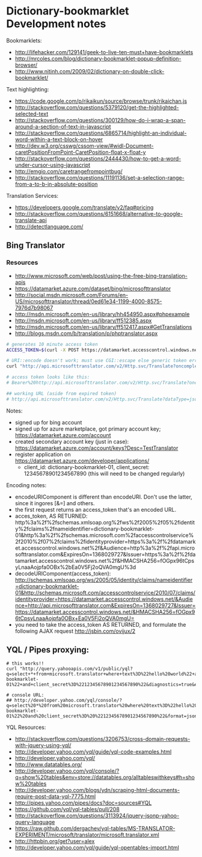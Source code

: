 # Dictionary-bookmarklet Development notes

Bookmarklets:
* http://lifehacker.com/129141/geek-to-live-ten-must+have-bookmarklets
* http://mrcoles.com/blog/dictionary-bookmarklet-popup-definition-browser/
* http://www.nitinh.com/2009/02/dictionary-on-double-click-bookmarklet/

Text highlighting:
* https://code.google.com/p/rikaikun/source/browse/trunk/rikaichan.js
* http://stackoverflow.com/questions/5379120/get-the-highlighted-selected-text
* http://stackoverflow.com/questions/300129/how-do-i-wrap-a-span-around-a-section-of-text-in-javascript
* http://stackoverflow.com/questions/6865714/highlight-an-individual-word-within-a-text-block-on-hover
* http://dev.w3.org/csswg/cssom-view/#widl-Document-caretPositionFromPoint-CaretPosition-float-x-float-y
* http://stackoverflow.com/questions/2444430/how-to-get-a-word-under-cursor-using-javascript
* http://emgio.com/caretrangefrompointbug/
* http://stackoverflow.com/questions/11191136/set-a-selection-range-from-a-to-b-in-absolute-position

Translation Services:
* https://developers.google.com/translate/v2/faq#pricing
* http://stackoverflow.com/questions/6151668/alternative-to-google-translate-api
* http://detectlanguage.com/

## Bing Translator

### Resources

* http://www.microsoft.com/web/post/using-the-free-bing-translation-apis
* https://datamarket.azure.com/dataset/bing/microsofttranslator
* http://social.msdn.microsoft.com/Forums/en-US/microsofttranslator/thread/0ed61e34-1199-4000-8575-7976d7b98067
* http://msdn.microsoft.com/en-us/library/hh454950.aspx#phpexample
* http://msdn.microsoft.com/en-us/library/ff512385.aspx
* http://msdn.microsoft.com/en-us/library/ff512417.aspx#GetTranslations
* http://blogs.msdn.com/b/translation/p/phptranslator.aspx

```bash
# generates 10 minute access token
ACCESS_TOKEN=$(curl -X POST https://datamarket.accesscontrol.windows.net/v2/OAuth2-13 --data 'client_id=dictionary-bookmarklet-01&client_secret=12345678901234567890&grant_type=client_credentials&scope=http://api.microsofttranslator.com' | ruby -r json -e " puts JSON.parse(gets)['access_token'])")

# URI::encode doesn't work; must use CGI::escape else generic token error: "The Web Token must have a signature at the end."
curl "http://api.microsofttranslator.com/v2/Http.svc/Translate?oncomplete=ajaxTranslateCallback&text=comment&from=fr&to=en&appId="$(echo -n $ACCESS_TOKEN | ruby -r cgi -ne 'puts CGI::escape($_)')

# access token looks like this:
# Bearer%20http://api.microsofttranslator.com/v2/Http.svc/Translate?oncomplete=ajaxTranslateCallback&text=comment&from=fr&to=en&appId=Bearer+http%253a%252f%252fschemas.xmlsoap.org%252fws%252f2005%252f05%252fidentity%252fclaims%252fnameidentifier%3Ddictionary-bookmarklet-01%26http%253a%252f%252fschemas.microsoft.com%252faccesscontrolservice%252f2010%252f07%252fclaims%252fidentityprovider%3Dhttps%253a%252f%252fdatamarket.accesscontrol.windows.net%252f%26Audience%3Dhttp%253a%252f%252fapi.microsofttranslator.com%26ExpiresOn%3D1367996067%26Issuer%3Dhttps%253a%252f%252fdatamarket.accesscontrol.windows.net%252f%26HMACSHA256%3D%252bv5a2xxyfxG9%252bGX26LwKYXTUsRgNNcZfjJWoOmT77E4%253d

## working URL (aside from expired token)
# http://api.microsofttranslator.com/v2/Http.svc/Translate?dataType=jsonp&oncomplete=bob&text=comment&from=fr&to=en&appId=Bearer+http%253a%252f%252fschemas.xmlsoap.org%252fws%252f2005%252f05%252fidentity%252fclaims%252fnameidentifier%3Ddictionary-bookmarklet-01%26http%253a%252f%252fschemas.microsoft.com%252faccesscontrolservice%252f2010%252f07%252fclaims%252fidentityprovider%3Dhttps%253a%252f%252fdatamarket.accesscontrol.windows.net%252f%26Audience%3Dhttp%253a%252f%252fapi.microsofttranslator.com%26ExpiresOn%3D1367996067%26Issuer%3Dhttps%253a%252f%252fdatamarket.accesscontrol.windows.net%252f%26HMACSHA256%3D%252bv5a2xxyfxG9%252bGX26LwKYXTUsRgNNcZfjJWoOmT77E4%253d
```

Notes:

* signed up for bing account 
* signed up for azure marketplace, got primary account key; https://datamarket.azure.com/account
* created secondary account key (just in case):  https://datamarket.azure.com/account/keys?Desc=TestTranslator
* register application on https://datamarket.azure.com/developer/applications/
  - client_id: dictionary-bookmarklet-01, client_secret: 12345678901234567890 (this will need to be changed regularly)

Encoding notes:

* encodeURIComponent is different than encodeURI. Don't use the latter, since it ingores [&=] and others.
* the first request returns an access_token that's an encoded URL.
* acces_token, AS RETURNED: 
    http%3a%2f%2fschemas.xmlsoap.org%2fws%2f2005%2f05%2fidentity%2fclaims%2fnameidentifier=dictionary-bookmarklet-01&http%3a%2f%2fschemas.microsoft.com%2faccesscontrolservice%2f2010%2f07%2fclaims%2fidentityprovider=https%3a%2f%2fdatamarket.accesscontrol.windows.net%2f&Audience=http%3a%2f%2fapi.microsofttranslator.com&ExpiresOn=1368029727&Issuer=https%3a%2f%2fdatamarket.accesscontrol.windows.net%2f&HMACSHA256=fOGpx96tCpsyLnaaAojpfa0OBx%2bEa0V5Fj2oQVA0mgU%3d
* decodeURIComponent(access_token):
    http://schemas.xmlsoap.org/ws/2005/05/identity/claims/nameidentifier=dictionary-bookmarklet-01&http://schemas.microsoft.com/accesscontrolservice/2010/07/claims/identityprovider=https://datamarket.accesscontrol.windows.net/&Audience=http://api.microsofttranslator.com&ExpiresOn=1368029727&Issuer=https://datamarket.accesscontrol.windows.net/&HMACSHA256=fOGpx96tCpsyLnaaAojpfa0OBx+Ea0V5Fj2oQVA0mgU=
* you need to take the access_token AS RETURNED, and formulate the following AJAX request
    http://jsbin.com/ovijux/2

## YQL / Pipes proxying:

```
# this works!!
curl "http://query.yahooapis.com/v1/public/yql?q=select+*+from+microsoft.translator+where+text%3D%22hello%20world%22+and+client_id%3D%22dictionary-bookmarklet-01%22+and+client_secret%3D%2212345678901234567890%22&diagnostics=true&env=store%3A%2F%2Fdatatables.org%2Falltableswithkeys" 

# console URL: 
## http://developer.yahoo.com/yql/console/?q=select%20*%20from%20microsoft.translator%20where%20text%3D%22hello%20world%22%20and%20client_id%3D%22dictionary-bookmarklet-01%22%20and%20client_secret%3D%20%2212345678901234567890%22&format=json&env=store://datatables.org/alltableswithkeys
```

YQL Resources:

* http://stackoverflow.com/questions/3206753/cross-domain-requests-with-jquery-using-yql/
* http://developer.yahoo.com/yql/guide/yql-code-examples.html
* http://developer.yahoo.com/yql/
* http://www.datatables.org/
* http://developer.yahoo.com/yql/console/?q=show%20tables&env=store://datatables.org/alltableswithkeys#h=show%20tables
* http://developer.yahoo.com/blogs/ydn/scraping-html-documents-require-post-data-yql-7775.html
* http://pipes.yahoo.com/pipes/docs?doc=sources#YQL
* https://github.com/yql/yql-tables/pull/208
* http://stackoverflow.com/questions/3113924/jquery-jsonp-yahoo-query-language
* https://raw.github.com/dergachev/yql-tables/MS-TRANSLATOR-EXPERIMENT/microsoft/translator/microsoft.translator.xml
* http://httpbin.org/get?user=alex
* http://developer.yahoo.com/yql/guide/yql-opentables-import.html

